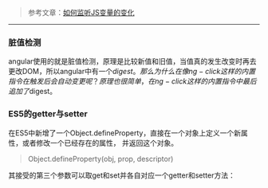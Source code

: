 > 参考文章：[如何监听JS变量的变化](http://blog.daraw.cn/2016/08/17/how-to-monitor-changes-of-js-variable/)

___

### 脏值检测
angular使用的就是脏值检测，原理是比较新值和旧值，当值真的发生改变时再去更改DOM，所以angular中有一个$digest。那么为什么在像ng-click这样的内置指令在触发后会自动变更呢？原理也很简单，在ng-click这样的内置指令中最后追加了$digest。

### ES5的getter与setter
在ES5中新增了一个Object.defineProperty，直接在一个对象上定义一个新属性，或者修改一个已经存在的属性， 并返回这个对象。

> Object.defineProperty(obj, prop, descriptor)

其接受的第三个参数可以取get和set并各自对应一个getter和setter方法：